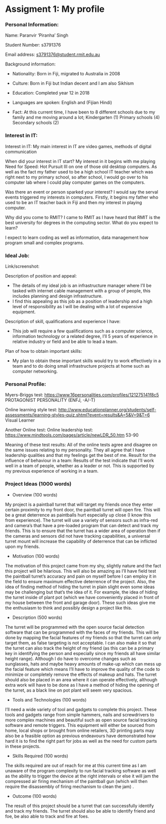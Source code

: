 # Assigment 1: My profile 

### Personal Information:
Name: Paranvir ‘Piranha’ Singh

Student Number: s3791376

Email address: s3791376@student.rmit.edu.au 

Background information:

-    Nationality:
Born in Fiji, migrated to Australia in 2008 

-    Culture:
Born in Fiji but Indian decent and I am also Sikhism

-    Education:
Completed year 12 in 2018

-    Languages are spoken:
English and (Fijian Hindi) 

-    Fact:
At this current time, I have been to 8 different schools due to my family and me moving around a lot;
Kindergarten (1)
Primary schools (4)
Secondary schools (2)

### Interest in IT:
Interest in IT:
My main interest in IT are video games, methods of digital communication 

When did your interest in IT start?
My interest in it begins with me playing Need for Speed: Hot Pursuit III on one of those old desktop computers. As well as the fact my father used to be a high school IT teacher which was right next to my primary school, so after school, I would go over to his computer lab where I could play computer games on the computers.

Was there an event or person sparked your interest?
I would say the serval events triggered my interests in computers. Firstly, it begins my father who used to be an IT teacher back in Fiji and then my interest in playing computer.

Why did you come to RMIT?
I came to RMIT as I have heard that RMIT is the best university for degrees in the computing sector.
What do you expect to learn?

I expect to learn coding as well as information, data management
 how program small and complex programs.

### Ideal Job:
Link/screenshot:

Description of position and appeal:
-    The details of my ideal job is an infrastructure manager where I’ll be tasked with internet cable management with a group of people, this includes planning and design infrastructure.
-    I find this appealing as this job as a position of leadership and a high level of responsibility as I will be dealing with a lot of expensive equipment.

Description of skill, qualifications and experience I have:
-    This job will require a few qualifications such as a computer science, information technology or a related degree, I’ll 5 years of experience in relative industry or field and be able to lead a team.

Plan of how to obtain important skills:
-    My plan to obtain these important skills would try to work effectively in a team and to do doing small infrastructure projects at home such as computer networking.

### Personal Profile:
Myers-Briggs test:
https://www.16personalities.com/profiles/121275141f8c5
PROTAGONIST PERSONALITY (ENFJ, -A/-T)

Online learning style test:
http://www.educationplanner.org/students/self-assessments/learning-styles-quiz.shtml?event=results&A=5&V=9&T=6
Visual Learner 

Another Online test:
Online leadership test:
https://www.mindtools.com/pages/article/newLDR_50.htm
53-90

Meaning of these test results:
All of the online tests agree and disagree on the same issues relating to my personality. They all agree that I have leadership qualities and that my feelings get the best of me.
Result for the influence of behaviour in a team:
Results of the test indicate that I’ll work well in a team of people, whether as a leader or not. This is supported by my previous experience of working in a team.

### Project Ideas (1000 words)
-    Overview (100 words)

My project is a paintball turret that will target my friends once they enter certain proximity to my front door, the paintball turret will open fire. This will be a great deterrence as paintballs hurt especially up close (I know this from experience). The turret will use a variety of sensors such as infra-red and camera’s that have a pre-loaded program that can detect and track my friends. This is to ensure that the turret has a wider area of operation then if the cameras and sensors did not have tracking capabilities, a universal turret mount will increase the capability of deterrence that can be inflicted upon my friends.

-    Motivation (100 words)

The motivation of this project came from my shy, slightly nature and the fact this project will be hilarious. This will also be amazing as I’ll have field test the paintball turret’s accuracy and pain on myself before I can employ it in the field to ensure maximum effective deterrence of the project. Also, the idea of finding method of hiding the turret in plain slight even some ideas may be challenging but that’s the idea of it. For example, the idea of hiding the turret inside of plant pot (which we have conveniently placed in front of my house between the front and garage door). These such ideas give me the enthusiasm to think and possibly design a project like this.

-    Description (500 words)

The turret will be programmed with the open source facial detection software that can be programmed with the faces of my friends. This will be done by mapping the facial features of my friends so that the turret can only target them, as false targeting is not acceptable. I can also make it so that the turret can also track the height of my friend (as this can be a primary key in identifying the person and especially since my friends all have similar height range). Although I do have to overcome changes such as sunglasses, hats and maybe heavy amounts of make-up which can mess up the facial feature which means I’ll have to improve the quality of the code to minimize or completely remove the effects of makeup and hats. 
 The turret should also be placed in an area where it can operate effectively, although extra work will have to be done as I have a method of hiding the opening of the turret, as a black line on pot plant will seem very spacious.

-    Tools and Technologies (100 words)

I’ll need a wide variety of tool and gadgets to complete this project. These tools and gadgets range from simple hammers, nails and screwdrivers to more complex machines and beautiful such as open source facial tracking software and remote triggers. This equipment will either be sourced from home, local shops or brought from online retailers, 3D printing parts may also be a feasible option as previous endeavours have demonstrated how hard it is to find the right part for jobs as well as the need for custom parts in these projects.

-    Skills Required (100 words)

The skills required are out of reach for me at this current time as I am unaware of the program complexity to run facial tracking software as well as the ability to trigger the device at the right intervals or else it will jam the compressed air firing mechanism of the paintball gun (which will then require the disassembly of firing mechanism to clean the jam) .

-    Outcome (100 words)

The result of this project should be a turret that can successfully identify and track my friends. The turret should also be able to identify friend and foe, be also able to track and fire at foes.
